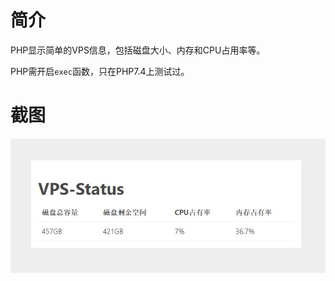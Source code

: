 # 简介

PHP显示简单的VPS信息，包括磁盘大小、内存和CPU占用率等。

PHP需开启`exec`函数，只在PHP7.4上测试过。

# 截图

![preview](./preview/Snipaste_2021-01-22_14-57-59.jpg)
